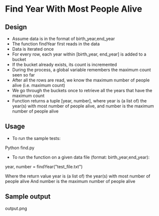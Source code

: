 # Find Year With Most People Alive

## Design

- Assume data is in the format of birth_year,end_year
- The function findYear first reads in the data
- Data is iterated once
- For every row, each year within [birth_year, end_year] is added to a bucket
- If the bucket already exists, its count is incremented
- During the process, a global variable remembers the maximum count seen so far
- After all the rows are read, we know the maximum number of people alive (i.e. maximum count)
- We go through the buckets once to retrieve all the years that have the maximum count
- Function returns a tuple [year, number], where year is (a list of) the year(s) with most number of people alive, and number is the maximum number of people alive

## Usage

- To run the sample tests:

Python find.py

- To run the function on a given data file (format: birth_year,end_year):

year, number = findYear("test_file.txt")

Where the return value year is (a list of) the year(s) with most number of people alive
And number is the maximum number of people alive

## Sample output 

output.png